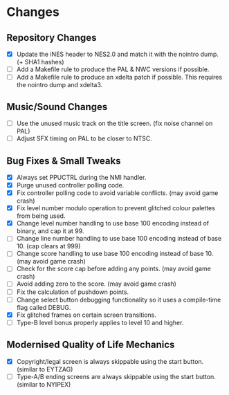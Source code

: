# Changes

## Repository Changes
- [x] Update the iNES header to NES2.0 and match it with the nointro dump. (+ SHA1 hashes)
- [ ] Add a Makefile rule to produce the PAL & NWC versions if possible.
- [ ] Add a Makefile rule to produce an xdelta patch if possible. This requires the nointro dump and xdelta3.

## Music/Sound Changes
- [ ] Use the unused music track on the title screen. (fix noise channel on PAL)
- [ ] Adjust SFX timing on PAL to be closer to NTSC.

## Bug Fixes & Small Tweaks
- [X] Always set PPUCTRL during the NMI handler.
- [x] Purge unused controller polling code.
- [x] Fix controller polling code to avoid variable conflicts. (may avoid game crash)
- [x] Fix level number modulo operation to prevent glitched colour palettes from being used.
- [x] Change level number handling to use base 100 encoding instead of binary, and cap it at 99.
- [ ] Change line number handling to use base 100 encoding instead of base 10. (cap clears at 999)
- [ ] Change score handling to use base 100 encoding instead of base 10. (may avoid game crash)
- [ ] Check for the score cap before adding any points. (may avoid game crash)
- [ ] Avoid adding zero to the score. (may avoid game crash)
- [ ] Fix the calculation of pushdown points.
- [ ] Change select button debugging functionality so it uses a compile-time flag called DEBUG.
- [x] Fix glitched frames on certain screen transitions.
- [ ] Type-B level bonus properly applies to level 10 and higher.

## Modernised Quality of Life Mechanics
- [x] Copyright/legal screen is always skippable using the start button. (similar to EYTZAG)
- [ ] Type-A/B ending screens are always skippable using the start button. (similar to NYIPEX)
